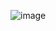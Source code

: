 ![image](https://user-images.githubusercontent.com/69002877/124833570-c5942780-df54-11eb-9ee7-959820856cd3.png)


